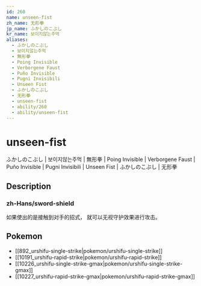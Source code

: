 ```yaml
---
id: 260
name: unseen-fist
zh_name: 无形拳
jp_name: ふかしのこぶし
kr_name: 보이지않는주먹
aliases:
  - ふかしのこぶし
  - 보이지않는주먹
  - 無形拳
  - Poing Invisible
  - Verborgene Faust
  - Puño Invisible
  - Pugni Invisibili
  - Unseen Fist
  - ふかしのこぶし
  - 无形拳
  - unseen-fist
  - ability/260
  - ability/unseen-fist
---
```

# unseen-fist

ふかしのこぶし | 보이지않는주먹 | 無形拳 | Poing Invisible | Verborgene Faust | Puño Invisible | Pugni Invisibili | Unseen Fist | ふかしのこぶし | 无形拳

## Description

### zh-Hans/sword-shield

如果使出的是接触到对手的招式，
就可以无视守护效果进行攻击。

## Pokemon

- [[892_urshifu-single-strike|pokemon/urshifu-single-strike]]
- [[10191_urshifu-rapid-strike|pokemon/urshifu-rapid-strike]]
- [[10226_urshifu-single-strike-gmax|pokemon/urshifu-single-strike-gmax]]
- [[10227_urshifu-rapid-strike-gmax|pokemon/urshifu-rapid-strike-gmax]]

